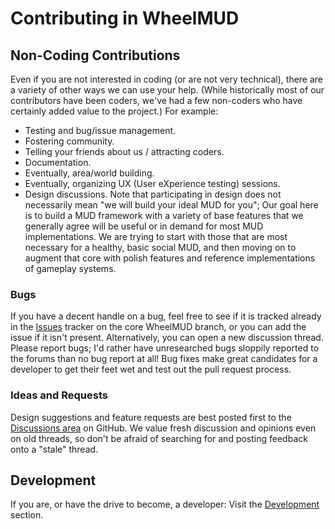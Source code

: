 # Contributing in WheelMUD

## Non-Coding Contributions
Even if you are not interested in coding (or are not very technical), there are a variety of other ways we can use your help. (While historically most of our contributors have been coders, we've had a few non-coders who have certainly added value to the project.)
For example:
* Testing and bug/issue management.
* Fostering community.
* Telling your friends about us / attracting coders.
* Documentation.
* Eventually, area/world building.
* Eventually, organizing UX (User eXperience testing) sessions.
* Design discussions.
Note that participating in design does not necessarily mean "we will build your ideal MUD for you"; Our goal here is to build a MUD framework with a variety of base features that we generally agree will be useful or in demand for most MUD implementations.
We are trying to start with those that are most necessary for a healthy, basic social MUD, and then moving on to augment that core with polish features and reference implementations of gameplay systems.

### Bugs
If you have a decent handle on a bug, feel free to see if it is tracked already in the [Issues](https://github.com/DavidRieman/WheelMUD/issues) tracker on the core WheelMUD branch, or you can add the issue if it isn't present.
Alternatively, you can open a new discussion thread. Please report bugs; I'd rather have unresearched bugs sloppily reported to the forums than no bug report at all!
Bug fixes make great candidates for a developer to get their feet wet and test out the pull request process.

### Ideas and Requests
Design suggestions and feature requests are best posted first to the [Discussions area](https://github.com/DavidRieman/WheelMUD/discussions) on GitHub.
We value fresh discussion and opinions even on old threads, so don't be afraid of searching for and posting feedback onto a "stale" thread.

## Development
If you are, or have the drive to become, a developer: Visit the [Development](Development/README.md) section.
